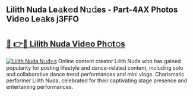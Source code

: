 ## Lilith Nuda Le𝚊k𝚎d N𝚞𝚍es - Part-4AX Photos Vid𝚎o Le𝚊ks j3FFO

# <h2><a href="http://fbd4mna.evod.top/?m=Lilith+Nuda">🔗 👉🔴 Lilith Nuda Vid𝚎o Ph𝚘t𝚘s</a></h2>

[![Lilith Nuda N𝚞d𝚎s](https://i.imgur.com/8V9OHl7.gif)](http://fbd4mna.evod.top/?m=Lilith+Nuda)
Online content creator Lilith Nuda who has gained popularity for posting lifestyle and dance-related content, including solo and collaborative dance trend performances and mini vlogs. Charismatic performer Lilith Nuda, celebrated for their captivating stage presence and entertaining performances. 
